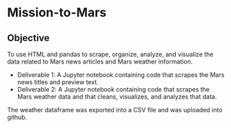 # Mission-to-Mars

## Objective

To use HTML and pandas to scrape, organize, analyze, and visualize the data related to Mars news articles and Mars weather information. 

* Deliverable 1: A Jupyter notebook containing code that scrapes the Mars news titles and preview text.
* Deliverable 2: A Jupyter notebook containing code that scrapes the Mars weather data and that cleans, visualizes, and analyzes that data.

The weather dataframe was exported into a CSV file and was uploaded into github. 
